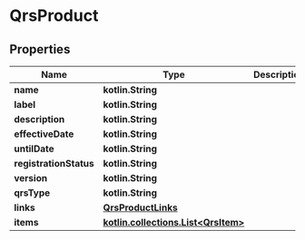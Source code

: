 
# QrsProduct

## Properties
| Name | Type | Description | Notes |
| ------------ | ------------- | ------------- | ------------- |
| **name** | **kotlin.String** |  |  [optional] |
| **label** | **kotlin.String** |  |  [optional] |
| **description** | **kotlin.String** |  |  [optional] |
| **effectiveDate** | **kotlin.String** |  |  [optional] |
| **untilDate** | **kotlin.String** |  |  [optional] |
| **registrationStatus** | **kotlin.String** |  |  [optional] |
| **version** | **kotlin.String** |  |  [optional] |
| **qrsType** | **kotlin.String** |  |  [optional] |
| **links** | [**QrsProductLinks**](QrsProductLinks.md) |  |  [optional] |
| **items** | [**kotlin.collections.List&lt;QrsItem&gt;**](QrsItem.md) |  |  [optional] |



